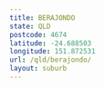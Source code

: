 ```yaml
---
title: BERAJONDO
state: QLD
postcode: 4674
latitude: -24.688503
longitude: 151.872531
url: /qld/berajondo/
layout: suburb
---
```


